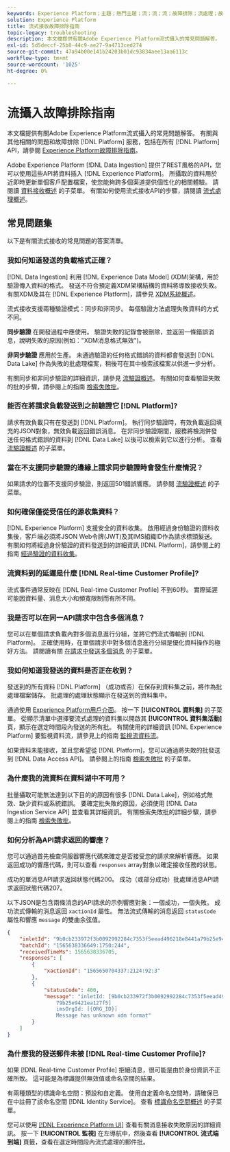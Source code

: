 ```yaml
---
keywords: Experience Platform；主題；熱門主題；流；流；流；故障排除；流處理；故障排除；流處理；常見問題；faq;
solution: Experience Platform
title: 流式接收故障排除指南
topic-legacy: troubleshooting
description: 本文檔提供有關Adobe Experience Platform流式攝入的常見問題解答。
exl-id: 5d5deccf-25b8-44c9-ae27-9a4713ced274
source-git-commit: 47a94b00e141b24203b01dc93834aee13aa6113c
workflow-type: tm+mt
source-wordcount: '1025'
ht-degree: 0%

---
```


# 流攝入故障排除指南

本文檔提供有關Adobe Experience Platform流式攝入的常見問題解答。 有關與其他相關的問題和故障排除 [!DNL Platform] 服務，包括在所有 [!DNL Platform] API，請參閱 [Experience Platform故障排除指南](../../landing/troubleshooting.md)。

Adobe Experience Platform [!DNL Data Ingestion] 提供了REST風格的API，您可以使用這些API將資料插入 [!DNL Experience Platform]。 所攝取的資料用於近即時更新單個客戶配置檔案，使您能夠跨多個渠道提供個性化的相關體驗。 請閱讀 [資料接收概述](../home.md) 的子菜單。 有關如何使用流式接收API的步驟，請閱讀 [流式處理概述](../streaming-ingestion/overview.md)。

## 常見問題集

以下是有關流式接收的常見問題的答案清單。

### 我如何知道發送的負載格式正確？

[!DNL Data Ingestion] 利用 [!DNL Experience Data Model] (XDM)架構，用於驗證傳入資料的格式。 發送不符合預定義XDM架構結構的資料將導致接收失敗。 有關XDM及其在 [!DNL Experience Platform]，請參見 [XDM系統概述](../../xdm/home.md)。

流式接收支援兩種驗證模式：同步和非同步。 每個驗證方法處理失敗資料的方式不同。

**同步驗證** 在開發過程中應使用。 驗證失敗的記錄會被刪除，並返回一條錯誤消息，說明失敗的原因(例如：&quot;XDM消息格式無效&quot;)。

**非同步驗證** 應用於生產。 未通過驗證的任何格式錯誤的資料都會發送到 [!DNL Data Lake] 作為失敗的批處理檔案，稍後可在其中檢索該檔案以供進一步分析。

有關同步和非同步驗證的詳細資訊，請參見 [流驗證概述](../quality/streaming-validation.md)。 有關如何查看驗證失敗的批的步驟，請參閱上的指南 [檢索失敗批](../quality/retrieve-failed-batches.md)。

### 能否在將請求負載發送到之前驗證它 [!DNL Platform]?

請求有效負載只有在發送到 [!DNL Platform]。 執行同步驗證時，有效負載返回填充的JSON對象，無效負載返回錯誤消息。 在非同步驗證期間，服務將檢測併發送任何格式錯誤的資料到 [!DNL Data Lake] 以後可以檢索到它以進行分析。 查看 [流驗證概述](../quality/streaming-validation.md) 的子菜單。

### 當在不支援同步驗證的邊緣上請求同步驗證時會發生什麼情況？

如果請求的位置不支援同步驗證，則返回501錯誤響應。 請參閱 [流驗證概述](../quality/streaming-validation.md) 的子菜單。

### 如何確保僅從受信任的源收集資料？

[!DNL Experience Platform] 支援安全的資料收集。 啟用經過身份驗證的資料收集後，客戶端必須將JSON Web令牌(JWT)及其IMS組織ID作為請求標頭髮送。 有關如何將經過身份驗證的資料發送到的詳細資訊 [!DNL Platform]，請參閱上的指南 [經過驗證的資料收集](../tutorials/create-authenticated-streaming-connection.md)。

### 流資料到的延遲是什麼 [!DNL Real-time Customer Profile]?

流式事件通常反映在 [!DNL Real-time Customer Profile] 不到60秒。 實際延遲可能因資料量、消息大小和頻寬限制而有所不同。

### 我是否可以在同一API請求中包含多個消息？

您可以在單個請求負載內對多個消息進行分組，並將它們流式傳輸到 [!DNL Platform]。 正確使用時，在單個請求中對多個消息進行分組是優化資料操作的極好方法。 請閱讀有關 [在請求中發送多個消息](../tutorials/streaming-multiple-messages.md) 的子菜單。

### 我如何知道我發送的資料是否正在收到？

發送到的所有資料 [!DNL Platform] （成功或否）在保存到資料集之前，將作為批處理檔案儲存。 批處理的處理狀態顯示在發送到的資料集中。

通過使用 [Experience Platform用戶介面](https://platform.adobe.com)。 按一下 **[!UICONTROL 資料集]** 的子菜單。 從顯示清單中選擇要流式處理的資料集以開啟其 **[!UICONTROL 資料集活動]** 頁，顯示在選定時間段內發送的所有批。 有關使用的詳細資訊 [!DNL Experience Platform] 要監視資料流，請參見上的指南 [監視流資料流](../quality/monitor-data-ingestion.md)。

如果資料未能接收，並且您希望從 [!DNL Platform]，您可以通過將失敗的批發送到 [!DNL Data Access API]。 請參閱上的指南 [檢索失敗批](../quality/retrieve-failed-batches.md) 的子菜單。

### 為什麼我的流資料在資料湖中不可用？

批量攝取可能無法達到以下目的的原因有很多 [!DNL Data Lake]，例如格式無效、缺少資料或系統錯誤。 要確定批失敗的原因，必須使用 [!DNL Data Ingestion Service API] 並查看其詳細資訊。 有關檢索失敗批的詳細步驟，請參閱上的指南 [檢索失敗批](../quality/retrieve-failed-batches.md)。

### 如何分析為API請求返回的響應？

您可以通過首先檢查伺服器響應代碼來確定是否接受您的請求來解析響應。 如果返回成功的響應代碼，則可以查看 `responses` array對象以確定接收任務的狀態。

成功的單消息API請求返回狀態代碼200。 成功（或部分成功）批處理消息API請求返回狀態代碼207。

以下JSON是包含兩條消息的API請求的示例響應對象：一個成功，一個失敗。 成功流式傳輸的消息返回 `xactionId` 屬性。 無法流式傳輸的消息返回 `statusCode` 屬性和響應 `message` 的雙曲余弦值。

```JSON
{
    "inletId": "9b0cb233972f3b0092992284c7353f5eead496218e8441a79b25e9421ea127f5",
    "batchId": "1565638336649:1750:244",
    "receivedTimeMs": 1565638336705,
    "responses": [
        {
            "xactionId": "1565650704337:2124:92:3"
        },
        {
            "statusCode": 400,
            "message": "inletId: [9b0cb233972f3b0092992284c7353f5eead496218e8441a
                79b25e9421ea127f5] 
                imsOrgId: [{ORG_ID}] 
                Message has unknown xdm format"
        }
    ]
}
```

### 為什麼我的發送郵件未被 [!DNL Real-time Customer Profile]?

如果 [!DNL Real-time Customer Profile] 拒絕消息，很可能是由於身份資訊不正確所致。 這可能是為標識提供無效值或命名空間的結果。

有兩種類型的標識命名空間：預設和自定義。 使用自定義命名空間時，請確保已在中註冊了該命名空間 [!DNL Identity Service]。 查看 [標識命名空間概述](../../identity-service/namespaces.md) 的子菜單。

您可以使用 [[!DNL Experience Platform UI]](https://platform.adobe.com) 查看有關消息接收失敗原因的詳細資訊。 按一下 **[!UICONTROL 監視]** 在左導航中，然後查看 **[!UICONTROL 流式端到端]** 頁籤，查看在選定時間段內流式處理的郵件批。
